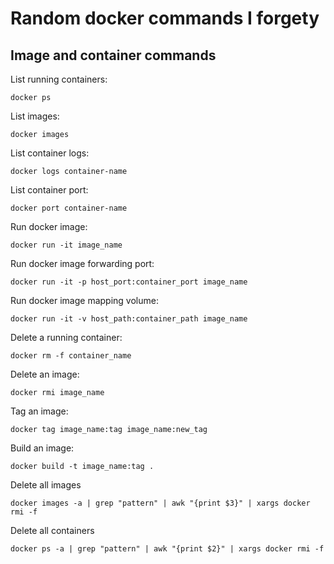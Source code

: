 # Random docker commands I forgety

## Image and container commands

List running containers:
```
docker ps
```

List images:
```
docker images
```

List container logs:
```
docker logs container-name
```

List container port:
```
docker port container-name
```

Run docker image:
```
docker run -it image_name
```

Run docker image forwarding port:
```
docker run -it -p host_port:container_port image_name
```

Run docker image mapping volume:
```
docker run -it -v host_path:container_path image_name
```

Delete a running container:
```
docker rm -f container_name
```

Delete an image:
```
docker rmi image_name
```

Tag an image:
```
docker tag image_name:tag image_name:new_tag
```

Build an image:
```
docker build -t image_name:tag .
```

Delete all images
```
docker images -a | grep "pattern" | awk "{print $3}" | xargs docker rmi -f
```

Delete all containers
```
docker ps -a | grep "pattern" | awk "{print $2}" | xargs docker rmi -f
```

